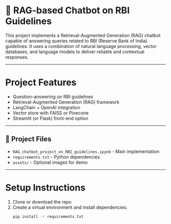 # 💬 RAG-based Chatbot on RBI Guidelines

This project implements a Retrieval-Augmented Generation (RAG) chatbot capable of answering queries related to RBI (Reserve Bank of India) guidelines. It uses a combination of natural language processing, vector databases, and language models to deliver reliable and contextual responses.

---

# Project Features

-  Question-answering on RBI guidelines
-  Retrieval-Augmented Generation (RAG) framework
-  LangChain + OpenAI integration
-  Vector store with FAISS or Pinecone
-  Streamlit (or Flask) front-end option

---

## 📁 Project Files

- `RAG_chatbot_project_on_RBI_guidelines.ipynb` - Main implementation
- `requirements.txt` - Python dependencies
- `assets/` - Optional images for demo

---

# Setup Instructions

1. Clone or download the repo
2. Create a virtual environment and install dependencies:
   ```bash
   pip install -r requirements.txt
